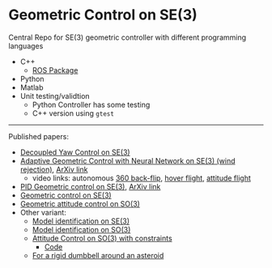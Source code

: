 # Geometric Control on SE(3)

Central Repo for SE(3) geometric controller with different programming languages
  * C++
    * [ROS Package](https://github.com/fdcl-gwu/uav_geometric_controller)
  * Python
  * Matlab
* Unit testing/validtion
  * Python Controller has some testing
  * C++ version using `gtest`
----
Published papers:
* [Decoupled Yaw Control on SE(3)](https://ieeexplore.ieee.org/document/8815189)
* [Adaptive Geometric Control with Neural Network on SE(3) (wind rejection)](https://ieeexplore.ieee.org/document/8619390), [ArXiv link](https://arxiv.org/pdf/1803.06363.pdf)
    * video links: autonomous [360 back-flip](https://www.youtube.com/watch?v=a-DG2PcUu7k), [hover flight](https://www.youtube.com/watch?v=ouSsrDfi8DM), [attitude flight](https://www.youtube.com/watch?v=zUsOif1SfEs)
* [PID Geometric control on SE(3)](https://ieeexplore.ieee.org/abstract/document/6669644), [ArXiv link](https://arxiv.org/pdf/1304.6765.pdf)
* [Geometric control on SE(3)](https://ieeexplore.ieee.org/abstract/document/5717652)
* [Geometric attitude control on SO(3)](https://ieeexplore.ieee.org/abstract/document/6291756)
* Other variant:
  * [Model identification on SE(3)](https://ieeexplore.ieee.org/document/8062614)
  * [Model identification on SO(3)](https://link.springer.com/content/pdf/10.1007/s12555-016-0714-2.pdf)
  * [Attitude Control on SO(3) with constraints](https://shankarkulumani.com/2016/08/2016ACC.html)
    * [Code](https://github.com/fdcl-gwu/2016_ACC_matlab)
  * [For a rigid dumbbell around an asteroid](https://github.com/fdcl-gwu/asteroid_dumbbell)
